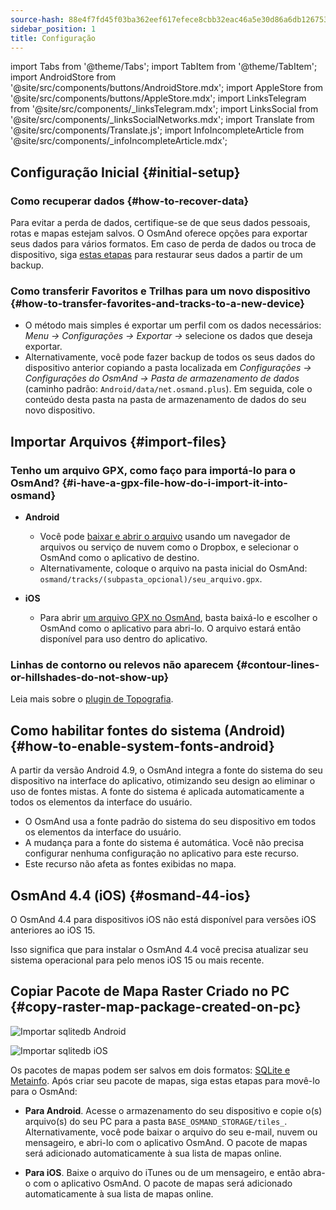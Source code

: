 ```yaml
---
source-hash: 88e4f7fd45f03ba362eef617efece8cbb32eac46a5e30d86a6db12675354fa56
sidebar_position: 1
title: Configuração
---
```

import Tabs from '@theme/Tabs';
import TabItem from '@theme/TabItem';
import AndroidStore from '@site/src/components/buttons/AndroidStore.mdx';
import AppleStore from '@site/src/components/buttons/AppleStore.mdx';
import LinksTelegram from '@site/src/components/_linksTelegram.mdx';
import LinksSocial from '@site/src/components/_linksSocialNetworks.mdx';
import Translate from '@site/src/components/Translate.js';
import InfoIncompleteArticle from '@site/src/components/_infoIncompleteArticle.mdx';



## Configuração Inicial {#initial-setup}

### Como recuperar dados {#how-to-recover-data}

Para evitar a perda de dados, certifique-se de que seus dados pessoais, rotas e mapas estejam salvos. O OsmAnd oferece opções para exportar seus dados para vários formatos. Em caso de perda de dados ou troca de dispositivo, siga [estas etapas](https://osmand.net/docs/user/personal/import-export/#preventing-data-loss) para restaurar seus dados a partir de um backup.


### Como transferir Favoritos e Trilhas para um novo dispositivo {#how-to-transfer-favorites-and-tracks-to-a-new-device}

- O método mais simples é exportar um perfil com os dados necessários: *Menu → Configurações → Exportar →* selecione os dados que deseja exportar.
- Alternativamente, você pode fazer backup de todos os seus dados do dispositivo anterior copiando a pasta localizada em *Configurações → Configurações do OsmAnd → Pasta de armazenamento de dados* (caminho padrão: `Android/data/net.osmand.plus`). Em seguida, cole o conteúdo desta pasta na pasta de armazenamento de dados do seu novo dispositivo.


## Importar Arquivos {#import-files}

### Tenho um arquivo GPX, como faço para importá-lo para o OsmAnd? {#i-have-a-gpx-file-how-do-i-import-it-into-osmand}

- **Android**
    - Você pode [baixar e abrir o arquivo](../navigation/setup/gpx-navigation.md) usando um navegador de arquivos ou serviço de nuvem como o Dropbox, e selecionar o OsmAnd como o aplicativo de destino.
    - Alternativamente, coloque o arquivo na pasta inicial do OsmAnd: `osmand/tracks/(subpasta_opcional)/seu_arquivo.gpx`.

- **iOS**
    - Para abrir [um arquivo GPX no OsmAnd](../navigation/setup/gpx-navigation.md), basta baixá-lo e escolher o OsmAnd como o aplicativo para abri-lo. O arquivo estará então disponível para uso dentro do aplicativo.

### Linhas de contorno ou relevos não aparecem {#contour-lines-or-hillshades-do-not-show-up}

Leia mais sobre o [plugin de Topografia](../plugins/topography.md).


## Como habilitar fontes do sistema (Android) {#how-to-enable-system-fonts-android}

A partir da versão Android 4.9, o OsmAnd integra a fonte do sistema do seu dispositivo na interface do aplicativo, otimizando seu design ao eliminar o uso de fontes mistas. A fonte do sistema é aplicada automaticamente a todos os elementos da interface do usuário.

- O OsmAnd usa a fonte padrão do sistema do seu dispositivo em todos os elementos da interface do usuário.
- A mudança para a fonte do sistema é automática. Você não precisa configurar nenhuma configuração no aplicativo para este recurso.
- Este recurso não afeta as fontes exibidas no mapa.


## OsmAnd 4.4 (iOS) {#osmand-44-ios}

O OsmAnd 4.4 para dispositivos iOS não está disponível para versões iOS anteriores ao iOS 15.

Isso significa que para instalar o OsmAnd 4.4 você precisa atualizar seu sistema operacional para pelo menos iOS 15 ou mais recente.


<!--
## Storage on an SD card (Android) {#storage-on-an-sd-card-android}

:::note
When you *turn on a USB drive to share files* with a computer or disconnect the SD card through system settings, the external drive is disconnected from the device and all applications running on the external drive are **immediately terminated**. You can [read more here](https://developer.android.com/guide/topics/data/install-location).
:::

### To move the OsmAnd home (maps) folder to an external SD card: {#to-move-the-osmand-home-maps-folder-to-an-external-sd-card}

-   Go to *Settings (on the start screen) →  OsmAnd Settings → Data storage folder*
-   Change the value to a path pointing to the external SD card, on many
    Android systems may contain `/storage/extSdCard` or similar.
    Please note that some versions of Android strictly limit your choice
    of which path will be write-accessible for apps.
-   You are then asked if the contents of the OsmAnd data folder should be moved from
    internal memory to the external SD card.
    You may also perform this manually using a built-in file manager app on the device or via
    connecting the device to a computer as external storage and performing the move from there.


### How do I use my SD card with OsmAnd under Android 4.4+ and 5 {#how-do-i-use-my-sd-card-with-osmand-under-android-44-and 5}

If you update your Android to version 4.4.x, you will experience a known
Android issue with the `WRITE_EXTERNAL_STORAGE` permission: Android has
changed the rules so that from now on no application can write to the
external SD card anywhere outside its new standard folder
`Android/data/[PACKAGE-NAME]`. If OsmAnd was installed before updating
your device to Android 4.4.x, it will continue to work (read-only) with
the old, non-standard osmand folder, but won't be able to update any map
and other files there.

Solutions:

-   Move OsmAnd's data folder osmand to the internal storage. \
     **Drawback:** Internal storage can be rather small.
-   Move OsmAnd's data folder osmand into its standard SD folder, \
    for OsmAnd+ : `(extSdCard)/Android/data/net.osmand.plus/files` \
    for OsmAnd : `(extSdCard)/Android/data/net.osmand/files` \
     **Caution:** Whenever you uninstall OsmAnd now, all your data will
    be erased as well! (Unless you unmount your SD card, or rename the
    net.osmand(.plus) folder before de-installation.)

If you manually want to perform the necessary copies/moves, either use a
PC to perform this action on the SD card, or on the device itself use
the file manager tool **which came pre-installed with your Android**
(only these methods will have the necessary write permission). All copy operations
may also be invoked in OsmAnd itself via `Menu/Settings/General/Data
storage folder` but the copy operations may take a long time or result in
errors (e.g. if the SD card is too full).
-->


## Copiar Pacote de Mapa Raster Criado no PC {#copy-raster-map-package-created-on-pc}

<Tabs groupId="operating-systems" queryString="operating-systems">

<TabItem value="android" label="Android">

![Importar sqlitedb Android](@site/static/img/plugins/online-maps/import-sqlitedb-android.png)

</TabItem>

<TabItem value="ios" label="iOS">

![Importar sqlitedb iOS](@site/static/img/plugins/online-maps/import-sqlitedb-ios.png)  

</TabItem>

</Tabs>

Os pacotes de mapas podem ser salvos em dois formatos: [SQLite e Metainfo](https://osmand.net/docs/user/map/raster-maps). Após criar seu pacote de mapas, siga estas etapas para movê-lo para o OsmAnd:

- **Para Android**. Acesse o armazenamento do seu dispositivo e copie o(s) arquivo(s) do seu PC para a pasta `BASE_OSMAND_STORAGE/tiles_`. Alternativamente, você pode baixar o arquivo do seu e-mail, nuvem ou mensageiro, e abri-lo com o aplicativo OsmAnd. O pacote de mapas será adicionado automaticamente à sua lista de mapas online.

- **Para iOS**. Baixe o arquivo do iTunes ou de um mensageiro, e então abra-o com o aplicativo OsmAnd. O pacote de mapas será adicionado automaticamente à sua lista de mapas online.